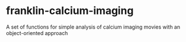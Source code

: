 # franklin-calcium-imaging
A set of functions for simple analysis of calcium imaging movies with an object-oriented approach 
